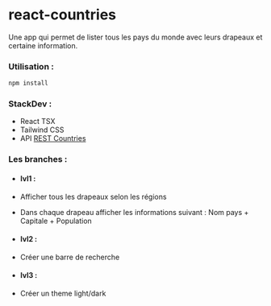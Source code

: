 # react-countries

Une app qui permet de lister tous les pays du monde avec leurs drapeaux et certaine information.

### Utilisation :

```js
npm install
```

### StackDev :

- React TSX
- Tailwind CSS
- API [REST Countries](https://restcountries.com/#api-endpoints-v3)

### Les branches :

- #### lvl1 :

- Afficher tous les drapeaux selon les régions
- Dans chaque drapeau afficher les informations suivant : Nom pays + Capitale + Population

- #### lvl2 :

- Créer une barre de recherche

- #### lvl3 :

- Créer un theme light/dark
